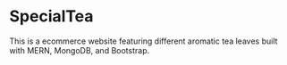 # SpecialTea
This is a ecommerce website featuring different aromatic tea leaves built with MERN, MongoDB, and Bootstrap.
